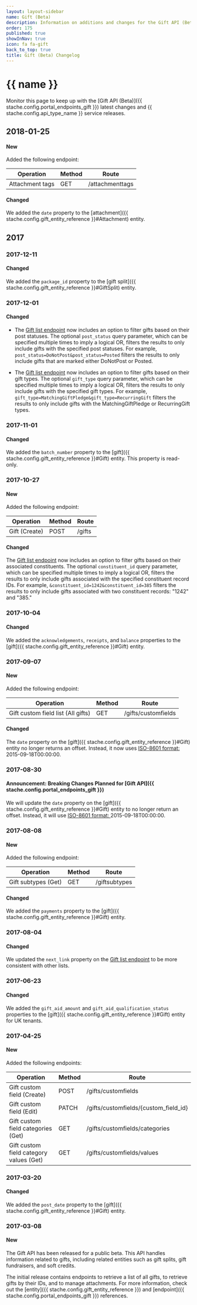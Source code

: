 ```yaml
---
layout: layout-sidebar
name: Gift (Beta)
description: Information on additions and changes for the Gift API (Beta).
order: 175
published: true
showInNav: true
icon: fa fa-gift
back_to_top: true
title: Gift (Beta) Changelog
---
```


# {{ name }}

Monitor this page to keep up with the [Gift API (Beta)]({{ stache.config.portal_endpoints_gift }}) latest changes and {{ stache.config.api_type_name }} service releases.

## 2018-01-25

#### New

Added the following endpoint:

<div class="table-responsive">
  <table class="table table-striped table-hover">
    <thead>
      <tr>
        <th>Operation</th>
        <th>Method</th>
        <th>Route</th>
      </tr>
    </thead>
    <tbody>
      <tr class="clickable-row" data-url="{{ stache.config.portal_endpoints_gift_attachment_tags_get }}">
        <td>Attachment tags</td>
        <td>GET</td>
        <td>/attachmenttags</td>
      </tr>
    </tbody>
  </table>
</div>

#### Changed

We added the `date` property to the [attachment]({{ stache.config.gift_entity_reference }}#Attachment) entity.

## 2017

### 2017-12-11

#### Changed

We added the `package_id` property to the [gift split]({{ stache.config.gift_entity_reference }}#GiftSplit) entity.

### 2017-12-01

#### Changed

- The [Gift list endpoint]({{stache.config.portal_endpoints_gift_get_list}}) now includes an option to filter gifts based on their post statuses. The optional `post_status` query parameter, which can be specified multiple times to imply a logical OR, filters the results to only include gifts with the specified post statuses. For example, `post_status=DoNotPost&post_status=Posted` filters the results to only include gifts that are marked either DoNotPost or Posted.

- The [Gift list endpoint]({{stache.config.portal_endpoints_gift_get_list}}) now includes an option to filter gifts based on their gift types. The optional `gift_type` query parameter, which can be specified multiple times to imply a logical OR, filters the results to only include gifts with the specified gift types. For example, `gift_type=MatchingGiftPledge&gift_type=RecurringGift` filters the results to only include gifts with the MatchingGiftPledge or RecurringGift types.

### 2017-11-01

#### Changed

We added the `batch_number` property to the [gift]({{ stache.config.gift_entity_reference }}#Gift) entity.  This property is read-only.

### 2017-10-27

#### New

Added the following endpoint:

<div class="table-responsive">
  <table class="table table-striped table-hover">
    <thead>
      <tr>
        <th>Operation</th>
        <th>Method</th>
        <th>Route</th>
      </tr>
    </thead>
    <tbody>
      <tr class="clickable-row" data-url="{{ stache.config.portal_endpoints_gift_create }}">
        <td>Gift (Create)</td>
        <td>POST</td>
        <td>/gifts</td>
      </tr>
    </tbody>
  </table>
</div>

#### Changed

The [Gift list endpoint]({{stache.config.portal_endpoints_gift_get_list}}) now includes an option to filter gifts based on their associated constituents. The optional `constituent_id` query parameter, which can be specified multiple times to imply a logical OR, filters the results to only include gifts associated with the specified constituent record IDs. For example, `&constituent_id=1242&constituent_id=385` filters the results to only include gifts associated with two constituent records: "1242" and "385."

### 2017-10-04

#### Changed

We added the `acknowledgements`, `receipts`, and `balance` properties to the [gift]({{ stache.config.gift_entity_reference }}#Gift) entity.

### 2017-09-07

#### New

Added the following endpoint:

<div class="table-responsive">
  <table class="table table-striped table-hover">
    <thead>
      <tr>
        <th>Operation</th>
        <th>Method</th>
        <th>Route</th>
      </tr>
    </thead>
    <tbody>
      <tr class="clickable-row" data-url="{{ stache.config.portal_endpoints_all_gift_custom_field_get_list }}">
        <td>Gift custom field list (All gifts)</td>
        <td>GET</td>
        <td>/gifts/customfields</td>
      </tr>
    </tbody>
  </table>
</div>

#### Changed

The `date` property on the [gift]({{ stache.config.gift_entity_reference }}#Gift) entity no longer returns an offset. Instead, it now uses <a href="https://tools.ietf.org/html/rfc3339">ISO-8601 format: </a><span class="code">2015-09-18T00:00:00</span>.

### 2017-08-30

#### Announcement: Breaking Changes Planned for [Gift API]({{ stache.config.portal_endpoints_gift }})

We will update the `date` property on the [gift]({{ stache.config.gift_entity_reference }}#Gift) entity to no longer return an offset. Instead, it will use <a href="https://tools.ietf.org/html/rfc3339">ISO-8601 format: </a><span class="code">2015-09-18T00:00:00</span>.

### 2017-08-08

#### New

Added the following endpoint:

<div class="table-responsive">
  <table class="table table-striped table-hover">
    <thead>
      <tr>
        <th>Operation</th>
        <th>Method</th>
        <th>Route</th>
      </tr>
    </thead>
    <tbody>
      <tr class="clickable-row" data-url="{{ stache.config.portal_endpoints_gift_subtypes_get_list }}">
        <td>Gift subtypes (Get)</td>
        <td>GET</td>
        <td>/giftsubtypes</td>
      </tr>
    </tbody>
  </table>
</div>

#### Changed

We added the `payments` property to the [gift]({{ stache.config.gift_entity_reference }}#Gift) entity.

### 2017-08-04

#### Changed

We updated the `next_link` property on the [Gift list endpoint]({{stache.config.portal_endpoints_gift_get_list}}) to be more consistent with other lists.

### 2017-06-23

#### Changed

We added the `gift_aid_amount` and `gift_aid_qualification_status` properties to the [gift]({{ stache.config.gift_entity_reference }}#Gift) entity for UK tenants.

### 2017-04-25

#### New

Added the following endpoints:

<div class="table-responsive">
  <table class="table table-striped table-hover">
    <thead>
      <tr>
        <th>Operation</th>
        <th>Method</th>
        <th>Route</th>
      </tr>
    </thead>
    <tbody>
      <tr class="clickable-row" data-url="{{ stache.config.portal_endpoints_gift_custom_fields_create }}">
        <td>Gift custom field (Create)</td>
        <td>POST</td>
        <td>/gifts/customfields</td>
      </tr>
      <tr class="clickable-row" data-url="{{ stache.config.portal_endpoints_gift_custom_fields_edit }}">
        <td>Gift custom field (Edit)</td>
        <td>PATCH</td>
        <td>/gifts/customfields/{custom_field_id}</td>
      </tr>
      <tr class="clickable-row" data-url="{{ stache.config.portal_endpoints_gift_custom_fields_categories_get_list }}">
        <td>Gift custom field categories (Get)</td>
        <td>GET</td>
        <td>/gifts/customfields/categories</td>
      </tr>
      <tr class="clickable-row" data-url="{{ stache.config.portal_endpoints_gift_custom_fields_category_values_get_list }}">
        <td>Gift custom field category values (Get)</td>
        <td>GET</td>
        <td>/gifts/customfields/values</td>
      </tr>
    </tbody>
  </table>
</div>

### 2017-03-20

#### Changed

We added the `post_date` property to the [gift]({{ stache.config.gift_entity_reference }}#Gift) entity.

### 2017-03-08

#### New

The Gift API has been released for a public beta. This API handles information related to gifts, including related entities such as gift splits, gift fundraisers, and soft credits.

The initial release contains endpoints to retrieve a list of all gifts, to retrieve gifts by their IDs, and to manage attachments. For more information, check out the [entity]({{ stache.config.gift_entity_reference }}) and [endpoint]({{ stache.config.portal_endpoints_gift }}) references.
